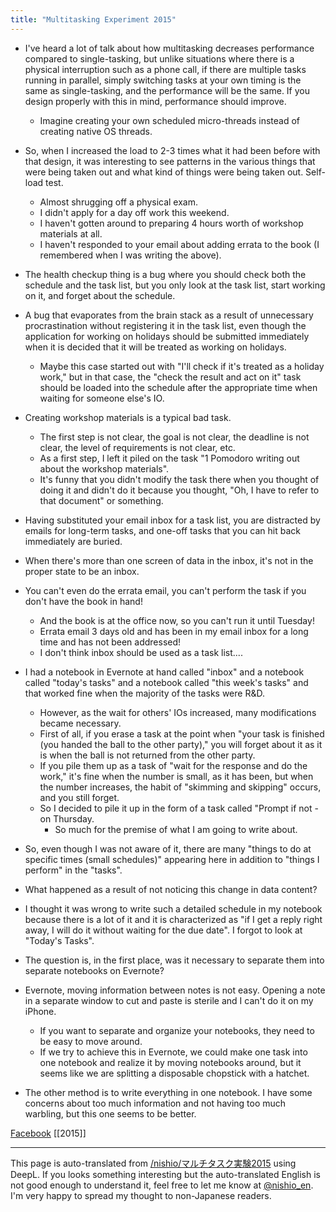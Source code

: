 ```yaml
---
title: "Multitasking Experiment 2015"
---
```


- I've heard a lot of talk about how multitasking decreases performance compared to single-tasking, but unlike situations where there is a physical interruption such as a phone call, if there are multiple tasks running in parallel, simply switching tasks at your own timing is the same as single-tasking, and the performance will be the same. If you design properly with this in mind, performance should improve.
    - Imagine creating your own scheduled micro-threads instead of creating native OS threads.
- So, when I increased the load to 2-3 times what it had been before with that design, it was interesting to see patterns in the various things that were being taken out and what kind of things were being taken out. Self-load test.
    - Almost shrugging off a physical exam.
    - I didn't apply for a day off work this weekend.
    - I haven't gotten around to preparing 4 hours worth of workshop materials at all.
    - I haven't responded to your email about adding errata to the book (I remembered when I was writing the above).

- The health checkup thing is a bug where you should check both the schedule and the task list, but you only look at the task list, start working on it, and forget about the schedule.
- A bug that evaporates from the brain stack as a result of unnecessary procrastination without registering it in the task list, even though the application for working on holidays should be submitted immediately when it is decided that it will be treated as working on holidays.
    - Maybe this case started out with "I'll check if it's treated as a holiday work," but in that case, the "check the result and act on it" task should be loaded into the schedule after the appropriate time when waiting for someone else's IO.
- Creating workshop materials is a typical bad task.
    - The first step is not clear, the goal is not clear, the deadline is not clear, the level of requirements is not clear, etc.
    - As a first step, I left it piled on the task "1 Pomodoro writing out about the workshop materials".
    - It's funny that you didn't modify the task there when you thought of doing it and didn't do it because you thought, "Oh, I have to refer to that document" or something.

- Having substituted your email inbox for a task list, you are distracted by emails for long-term tasks, and one-off tasks that you can hit back immediately are buried.
- When there's more than one screen of data in the inbox, it's not in the proper state to be an inbox.
- You can't even do the errata email, you can't perform the task if you don't have the book in hand!
    - And the book is at the office now, so you can't run it until Tuesday!
    - Errata email 3 days old and has been in my email inbox for a long time and has not been addressed!
    - I don't think inbox should be used as a task list....
- I had a notebook in Evernote at hand called "inbox" and a notebook called "today's tasks" and a notebook called "this week's tasks" and that worked fine when the majority of the tasks were R&D.
    - However, as the wait for others' IOs increased, many modifications became necessary.
    - First of all, if you erase a task at the point when "your task is finished (you handed the ball to the other party)," you will forget about it as it is when the ball is not returned from the other party.
    - If you pile them up as a task of "wait for the response and do the work," it's fine when the number is small, as it has been, but when the number increases, the habit of "skimming and skipping" occurs, and you still forget.
    - So I decided to pile it up in the form of a task called "Prompt if not - on Thursday.
        - So much for the premise of what I am going to write about.

- So, even though I was not aware of it, there are many "things to do at specific times (small schedules)" appearing here in addition to "things I perform" in the "tasks".
- What happened as a result of not noticing this change in data content?
- I thought it was wrong to write such a detailed schedule in my notebook because there is a lot of it and it is characterized as "if I get a reply right away, I will do it without waiting for the due date". I forgot to look at "Today's Tasks".
- The question is, in the first place, was it necessary to separate them into separate notebooks on Evernote?
- Evernote, moving information between notes is not easy. Opening a note in a separate window to cut and paste is sterile and I can't do it on my iPhone.
    - If you want to separate and organize your notebooks, they need to be easy to move around.
    - If we try to achieve this in Evernote, we could make one task into one notebook and realize it by moving notebooks around, but it seems like we are splitting a disposable chopstick with a hatchet.
- The other method is to write everything in one notebook. I have some concerns about too much information and not having too much warbling, but this one seems to be better.

[Facebook](https://www.facebook.com/nishiohirokazu/posts/10207265168764043) [[2015]]

---
This page is auto-translated from [/nishio/マルチタスク実験2015](https://scrapbox.io/nishio/マルチタスク実験2015) using DeepL. If you looks something interesting but the auto-translated English is not good enough to understand it, feel free to let me know at [@nishio_en](https://twitter.com/nishio_en). I'm very happy to spread my thought to non-Japanese readers.
